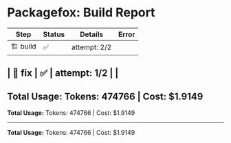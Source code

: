# Packagefox: Build Report

| Step | Status | Details | Error |
|------|--------|---------|-------|
| 🏗️ build | ✅ | attempt: 2/2 |  |

| 🔧 fix | ✅ | attempt: 1/2 |  |
---
**Total Usage:** Tokens: 474766 | Cost: $1.9149
---
**Total Usage:** Tokens: 474766 | Cost: $1.9149

---
**Total Usage:** Tokens: 474766 | Cost: $1.9149